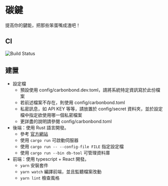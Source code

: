 # 碳鍵
提高你的鍵能，把那些笨蛋嘴成渣吧！

## CI

![Build Status](https://travis-ci.org/MROS/carbonbond.svg?branch=master)

## 建置
- 設定檔
    + 預設使用 config/carbonbond.dev.toml，請將系統特定資訊寫於此份檔案
    + 若前述檔案不存在，則使用 config/carbonbond.toml
    + 私密訊息，如 API KEY 等等，請放置於 config/secret 資料夾，並於設定檔中指定欲使用哪一個私密檔案 
    + 更詳盡的說明請參閱 config/carbonbond.toml
- 後端：使用 Rust 語言開發。
    + 參考 [官方網站](https://www.rust-lang.org/tools/install)
    + 使用 `cargo run` 可啟動伺服器
    + 使用 `cargo run -- --config-file FILE` 指定設定檔
    + 使用 `cargo run --bin db-tool` 可管理資料庫
- 前端：使用 typescript + React 開發。
    + `yarn` 安裝套件
    + `yarn watch` 編譯前端，並且監聽檔案改動
    + `yarn lint` 檢查風格

